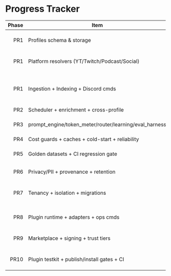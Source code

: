# Progress Tracker

| Phase | Item | Status | Notes |
|------:|------|:------:|-------|
| PR1 | Profiles schema & storage | [x] | initial schema, store, seed data |
| PR1 | Platform resolvers (YT/Twitch/Podcast/Social) | [x] | canonical resolvers added |
| PR1 | Ingestion + Indexing + Discord cmds | [x] | /creator, /latest, /context, /collabs, /verify_profiles |
| PR2 | Scheduler + enrichment + cross-profile | [ ] | |
| PR3 | prompt_engine/token_meter/router/learning/eval_harness | [x] | bandit learning engine added |
| PR4 | Cost guards + caches + cold-start + reliability | [ ] | |
| PR5 | Golden datasets + CI regression gate | [x] | v1 dataset, baseline, CI gate |
| PR6 | Privacy/PII + provenance + retention | [x] | policy engine + privacy filter |
| PR7 | Tenancy + isolation + migrations | [x] | models + context + namespaced memory |
| PR8 | Plugin runtime + adapters + ops cmds | [x] | sandbox executor and adapters |
| PR9 | Marketplace + signing + trust tiers | [ ] | data model + signing helpers only |
| PR10 | Plugin testkit + publish/install gates + CI | [x] | manifest tests + testkit runner |
